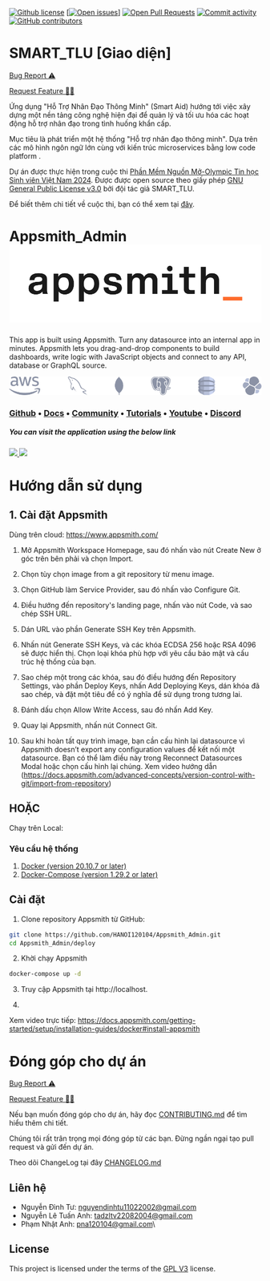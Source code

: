 [![Github license](https://img.shields.io/github/license/HANOI120104/Appsmith_Admin 'Github license')](https://github.com/HANOI120104/Appsmith_Admin/blob/main/LICENSE)
[[![Open issues](https://img.shields.io/github/issues/HANOI120104/Appsmith_Admin 'Open issues')](https://github.com/HANOI120104/Appsmith_Admin/issues)]
[![Open Pull Requests](https://img.shields.io/github/issues-pr/HANOI120104/Appsmith_Admin 'Open Pull Requests')](https://github.com/HANOI120104/Appsmith_Admin/pulls)
[![Commit activity](https://img.shields.io/github/commit-activity/m/HANOI120104/Appsmith_Admin 'Commit activity')](https://github.com/HANOI120104/Appsmith_Admin/graphs/commit-activity)
[![GitHub contributors](https://img.shields.io/github/contributors/HANOI120104/Appsmith_Admin 'Github contributors')](https://github.com/HANOI120104/Appsmith_Admin/graphs/contributors)

# SMART_TLU [Giao diện]

<a href="https://github.com/HANOI120104/PMNM_Client/issues/new?assignees=&labels=&projects=&template=bug_report.md&title=%F0%9F%90%9B+Bug+Report%3A+">Bug Report ⚠️
</a>

<a href="https://github.com/HANOI120104/PMNM_Client/issues/new?assignees=&labels=&projects=&template=feature_request.md&title=RequestFeature:">Request Feature 👩‍💻</a>

Ứng dụng "Hỗ Trợ Nhân Đạo Thông Minh" (Smart Aid) hướng tới việc xây dựng một nền tảng công nghệ hiện đại để quản lý và tối ưu hóa các hoạt động hỗ trợ nhân đạo trong tình huống khẩn cấp.

Mục tiêu là phát triển một hệ thống "Hỗ trợ nhân đạo thông minh". Dựa trên các mô hình ngôn ngữ lớn cùng với kiến trúc microservices bằng low code platform .

Dự án được thực hiện trong cuộc thi [Phần Mềm Nguồn Mở-Olympic Tin học Sinh viên Việt Nam 2024](https://www.olp.vn/procon-pmmn/ph%E1%BA%A7n-m%E1%BB%81m-ngu%E1%BB%93n-m%E1%BB%9F). Được được open source theo giấy phép [GNU General Public License v3.0](https://www.gnu.org/licenses/gpl-3.0.en.html) bởi đội tác giả SMART_TLU.

Để biết thêm chi tiết về cuộc thi, bạn có thể xem tại [đây](https://vfossa.vn/tin-tuc/cong-bo-de-thi-noi-dung-phan-mem-nguon-mo-olympic-tin-hoc-sinh-vien-viet-nam-2024-727.html).





# Appsmith_Admin![](https://raw.githubusercontent.com/appsmithorg/appsmith/release/static/appsmith_logo_primary.png)

This app is built using Appsmith. Turn any datasource into an internal app in minutes. Appsmith lets you drag-and-drop components to build dashboards, write logic with JavaScript objects and connect to any API, database or GraphQL source.

![](https://raw.githubusercontent.com/appsmithorg/appsmith/release/static/images/integrations.png)

### [Github](https://github.com/appsmithorg/appsmith) • [Docs](https://docs.appsmith.com/?utm_source=github&utm_medium=social&utm_content=appsmith_docs&utm_campaign=null&utm_term=appsmith_docs) • [Community](https://community.appsmith.com/) • [Tutorials](https://github.com/appsmithorg/appsmith/tree/update/readme#tutorials) • [Youtube](https://www.youtube.com/appsmith) • [Discord](https://discord.gg/rBTTVJp)

##### You can visit the application using the below link

###### [![](https://assets.appsmith.com/git-sync/Buttons.svg) ](https://app.appsmith.com/applications/673f2ef87ebfa14afdaa2c40/pages/673f402ce4114378d1df2cec) [![](https://assets.appsmith.com/git-sync/Buttons2.svg)](https://app.appsmith.com/applications/673f2ef87ebfa14afdaa2c40/pages/673f402ce4114378d1df2cec/edit)

# Hướng dẫn sử dụng

## 1. Cài đặt Appsmith 
Dùng trên cloud: https://www.appsmith.com/
1. Mở Appsmith Workspace Homepage, sau đó nhấn vào nút Create New ở góc trên bên phải và chọn Import.

2. Chọn tùy chọn image from a git repository từ menu image.

3. Chọn GitHub làm Service Provider, sau đó nhấn vào Configure Git.

4. Điều hướng đến repository's landing page, nhấn vào nút Code, và sao chép SSH URL.

5. Dán URL vào phần Generate SSH Key trên Appsmith.

6. Nhấn nút Generate SSH Keys, và các khóa ECDSA 256 hoặc RSA 4096 sẽ được hiển thị. Chọn loại khóa phù hợp với yêu cầu bảo mật và cấu trúc hệ thống của bạn.

7. Sao chép một trong các khóa, sau đó điều hướng đến Repository Settings, vào phần Deploy Keys, nhấn Add Deploying Keys, dán khóa đã sao chép, và đặt một tiêu đề có ý nghĩa để sử dụng trong tương lai.

8. Đánh dấu chọn Allow Write Access, sau đó nhấn Add Key.

9. Quay lại Appsmith, nhấn nút Connect Git.

10. Sau khi hoàn tất quy trình image, bạn cần cấu hình lại datasource vì Appsmith doesn’t export any configuration values để kết nối một datasource. Bạn có thể làm điều này trong Reconnect Datasources Modal hoặc chọn cấu hình lại chúng.
Xem video hướng dẫn (https://docs.appsmith.com/advanced-concepts/version-control-with-git/import-from-repository)
## HOẶC


Chạy trên Local: 
### Yêu cầu hệ thống
1. [Docker (version 20.10.7 or later)](https://docs.docker.com/get-started/get-docker/)
2. [Docker-Compose (version 1.29.2 or later)](https://docs.docker.com/compose/install/)
## Cài đặt 
1. Clone repository Appsmith từ GitHub:
```bash
git clone https://github.com/HANOI120104/Appsmith_Admin.git
cd Appsmith_Admin/deploy
```
2. Khời chạy Appsmith
```bash
docker-compose up -d
```
3. Truy cập Appsmith tại http://localhost.

4. 
Xem video trực tiếp: https://docs.appsmith.com/getting-started/setup/installation-guides/docker#install-appsmith

# Đóng góp cho dự án

<a href="https://github.com/pmnm2024/smart_tlu/issues/new?assignees=&labels=&projects=&template=bug_report.md&title=%F0%9F%90%9B+Bug+Report%3A+">Bug Report ⚠️
</a>

<a href="https://github.com/pmnm2024/smart_tlu/issues/new?assignees=&labels=&projects=&template=feature_request.md&title=RequestFeature:">Request Feature 👩‍💻</a>

Nếu bạn muốn đóng góp cho dự án, hãy đọc [CONTRIBUTING.md](.github/CONTRIBUTING.md) để tìm hiểu thêm chi tiết.

Chúng tôi rất trân trọng mọi đóng góp từ các bạn. Đừng ngần ngại tạo pull request và gửi đến dự án.

Theo dõi ChangeLog tại đây [CHANGELOG.md](.github/CHANGELOG.md)
## Liên hệ
-   Nguyễn Đình Tư: nguyendinhtu11022002@gmail.com
-   Nguyễn Lê Tuấn Anh: tadzltv22082004@gmail.com
-   Phạm Nhật Anh: pna120104@gmail.com\

## License
This project is licensed under the terms of the [GPL V3](LICENSE) license.